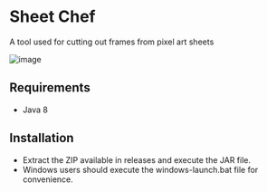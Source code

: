 # Sheet Chef
A tool used for cutting out frames from pixel art sheets

![image](https://user-images.githubusercontent.com/29243779/216794796-edde64a8-233d-4423-9850-6ed8e2930d45.png)

## Requirements
- Java 8

## Installation
- Extract the ZIP available in releases and execute the JAR file.
- Windows users should execute the windows-launch.bat file for convenience.
